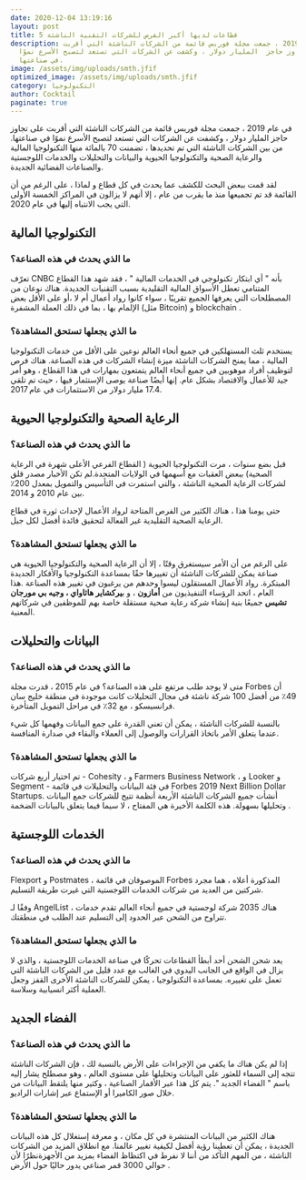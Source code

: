 ```yaml
---
date: 2020-12-04 13:19:16
layout: post
title: 5 قطاعات لديها أكبر الفرص للشركات التقنية الناشئة
description: في عام 2019 ، جمعت مجلة فوربس قائمة من الشركات الناشئة التي أقربت
  على تجاوز حاجز  المليار دولار ، وكشفت عن الشركات التي تستعد لتصبح الأسرع نموًا
  في صناعتها.
image: /assets/img/uploads/smth.jfif
optimized_image: /assets/img/uploads/smth.jfif
category: التكنولوجيا
author: Cocktail
paginate: true
---
```

في عام 2019 ، جمعت مجلة فوربس قائمة من الشركات الناشئة التي أقربت على تجاوز حاجز  المليار دولار ، وكشفت عن الشركات التي تستعد لتصبح الأسرع نموًا في صناعتها. من بين الشركات الناشئة التي تم تحديدها ، تضمنت 70 بالمائة منها التكنولوجيا المالية والرعاية الصحية والتكنولوجيا الحيوية والبيانات والتحليلات والخدمات اللوجستية والصناعات الفضائية الجديدة.

لقد قمت ببعض البحث للكشف عما يحدث في كل قطاع و لماذا ، على الرغم من أن القائمة قد تم تجميعها منذ ما يقرب من عام ، إلا أنهم لا يزالون في المراكز الخمسة الأولى التي يجب الانتباه إليها في عام 2020.

## التكنولوجيا المالية

### ما الذي يحدث في هذه الصناعة؟

تعرّف CNBC بأنه " أي ابتكار تكنولوجي في الخدمات المالية " ، فقد شهد هذا القطاع المتنامي تعطل الأسواق المالية التقليدية بسبب التقنيات الجديدة. هناك نوعان من المصطلحات التي يعرفها الجميع تقريبًا ، سواء كانوا رواد أعمال أم لا ،أو على الأقل بعض الإلمام بها ، بما في ذلك العملة المشفرة (مثل Bitcoin) و blockchain .

### ما الذي يجعلها تستحق المشاهدة؟

يستخدم ثلث المستهلكين في جميع أنحاء العالم نوعين على الأقل من خدمات التكنولوجيا المالية ، مما يمنح الشركات الناشئة ميزة إنشاء الشركات في هذه الصناعة. هناك فرص لتوظيف أفراد موهوبين في جميع أنحاء العالم يتمتعون بمهارات في هذا القطاع ، وهو أمر جيد للأعمال والاقتصاد بشكل عام. إنها أيضًا صناعة يوصى الإستثمار فيها ، حيث تم تلقي 17.4 مليار دولار من الاستثمارات في عام 2017.

## الرعاية الصحية والتكنولوجيا الحيوية

### ما الذي يحدث في هذه الصناعة؟

قبل بضع سنوات ، مرت التكنولوجيا الحيوية ( القطاع الفرعي الأعلى شهرة في الرعاية الصحية) ببعض العقبات مع أسهمها في الولايات المتحدة.لم تكن الأخبار مصدر قلق لشركات الرعاية الصحية الناشئة ، والتي استمرت في التأسيس والتمويل بمعدل 200٪ بين عام 2010 و 2014.

حتى يومنا هذا ، هناك الكثير من الفرص المتاحة لرواد الأعمال لإحداث ثورة في قطاع الرعاية الصحية التقليدية غير الفعالة لتحقيق فائدة أفضل لكل جيل.

### ما الذي يجعلها تستحق المشاهدة؟

على الرغم من أن الأمر سيستغرق وقتًا ، إلا أن الرعاية الصحية والتكنولوجيا الحيوية هي صناعة يمكن للشركات الناشئة أن تغييرها حقًا بمساعدة التكنولوجيا والأفكار الجديدة المبتكرة. رواد الأعمال المستقلون ليسوا وحدهم من يرغبون في تغيير هذه الصناعة .هذا العام ، اتحد الرؤساء التنفيذيون من **أمازون** ، و ب**يركشاير هاثاواي ، وجيه بي مورجان تشيس** جميعًا بنية إنشاء شركة رعاية صحية مستقلة خاصة بهم للموظفين في شركاتهم المعنية.

## البيانات والتحليلات

### ما الذي يحدث في هذه الصناعة؟

متى لا يوجد طلب مرتفع على هذه الصناعة؟ في عام 2015 ، قدرت مجلة Forbes أن 49٪ من أفضل 100 شركة ناشئة في مجال التحليلات كانت موجودة في منطقة خليج سان فرانسيسكو ، مع 32٪ في مراحل التمويل المتأخرة.

بالنسبة للشركات الناشئة ، يمكن أن تعني القدرة على جمع البيانات وفهمها كل شيء عندما يتعلق الأمر باتخاذ القرارات والوصول إلى العملاء والبقاء في صدارة المنافسة.

### ما الذي يجعلها تستحق المشاهدة؟

تم اختيار أربع شركات - Cohesity ، و Farmers Business Network ، و Looker و Segment - في فئة البيانات والتحليلات في قائمة Forbes 2019 Next Billion Dollar Startups. أنشأت جميع الشركات الناشئة الأربعة أنظمة تتيح للشركات جمع البيانات وتحليلها بسهولة. هذه الكلمة الأخيرة هي المفتاح ، لا سيما فيما يتعلق بالبيانات الضخمة .

## الخدمات اللوجستية

### ما الذي يحدث في هذه الصناعة؟

Flexport و Postmates ، الموصوفان في قائمة Forbes المذكورة أعلاه ، هما مجرد شركتين من العديد من شركات الخدمات اللوجستية التي غيرت طريقة التسليم.

وفقًا لـ AngelList ، هناك 2035 شركة لوجستية في جميع أنحاء العالم تقدم خدمات تتراوح من الشحن عبر الحدود إلى التسليم عند الطلب في منطقتك.

### ما الذي يجعلها تستحق المشاهدة؟

يعد شحن الشحن أحد أبطأ القطاعات تحركًا في صناعة الخدمات اللوجستية ، والذي لا يزال في الواقع في الجانب اليدوي في الغالب مع عدد قليل من الشركات الناشئة التي تعمل على تغييره. بمساعدة التكنولوجيا ، يمكن للشركات الناشئة الأخرى القفز وجعل العملية أكثر انسيابية وسلاسة.

## الفضاء الجديد

### ما الذي يحدث في هذه الصناعة؟

إذا لم يكن هناك ما يكفي من الإجراءات على الأرض بالنسبة لك ، فإن الشركات الناشئة تتجه إلى السماء للعثور على البيانات وتحليلها على مستوى العالم ، وهو مصطلح يشار إليه باسم " الفضاء الجديد ". يتم كل هذا عبر الأقمار الصناعية ، وكثير منها يلتقط البيانات من خلال صور الكاميرا أو الإستماع عبر إشارات الراديو.

### ما الذي يجعلها تستحق المشاهدة؟

هناك الكثير من البيانات المنتشرة في كل مكان ، و معرفة إستغلال كل هذه البيانات الجديدة ، يمكن أن تعطينا رؤية أفضل لكيفية تغيير عالمنا. مع انطلاق المزيد من الشركات الناشئة ، من المهم التأكد من أننا لا نفرط في اكتظاظ الفضاء بمزيد من الأجهزةنظرًا لأن حوالي 3000 قمر صناعي يدور حاليًا حول الأرض .